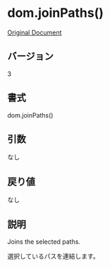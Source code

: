 # dom.joinPaths()

[Original Document](http://help.adobe.com/en_US/fireworks/cs/extend/WS5b3ccc516d4fbf351e63e3d1183c94856c-7cfb.html)

## バージョン

3

## 書式

dom.joinPaths()

## 引数

なし

## 戻り値

なし

## 説明

Joins the selected paths.

選択しているパスを連結します。